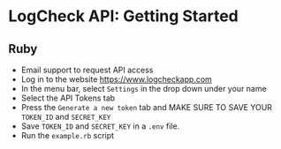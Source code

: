 # LogCheck API: Getting Started

## Ruby
- Email support to request API access
- Log in to the website https://www.logcheckapp.com
- In the menu bar, select `Settings` in the drop down under your name
- Select the API Tokens tab
- Press the `Generate a new token` tab and MAKE SURE TO SAVE YOUR `TOKEN_ID` and `SECRET_KEY`
- Save `TOKEN_ID` and `SECRET_KEY` in a `.env` file.
- Run the `example.rb` script
